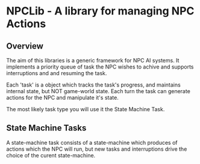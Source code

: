 # NPCLib - A library for managing NPC Actions

## Overview

The aim of this libraries is a generic framework for NPC AI 
systems. It implements a priority queue of task the NPC wishes
to achive and supports interruptions and and resuming the task.

Each 'task' is a object which tracks the task's progress, and
maintains internal state, but NOT game-world state. Each turn the 
task can generate actions for the NPC and manipulate it's state.

The most likely task type you will use it the State Machine Task.

## State Machine Tasks
A state-machine task consists of a state-machine which produces
of actions which the NPC will run, but new tasks and interruptions drive the choice of
the curent state-machine.
